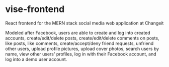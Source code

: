 # vise-frontend

React frontend for the MERN stack social media web application at Changeit


Modeled after Facebook, users are able to create and log into created accounts, create/edit/delete posts, create/edit/delete comments on posts, like posts, like comments, create/accept/deny friend requests, unfriend other users, upload profile pictures, upload cover photos, search users by name, view other users' profiles, log in with their Facebook account, and log into a demo user account.

